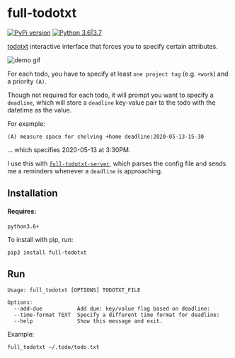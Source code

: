 full-todotxt
======

[![PyPi version](https://img.shields.io/pypi/v/full_todotxt.svg)](https://pypi.python.org/pypi/full_todotxt) [![Python 3.6|3.7](https://img.shields.io/pypi/pyversions/full_todotxt.svg)](https://pypi.python.org/pypi/full_todotxt)

[todotxt](http://todotxt.org/) interactive interface that forces you to specify certain attributes.

<img src="https://raw.githubusercontent.com/seanbreckenridge/full_todotxt/master/.github/demo.gif" alt="demo gif">

For each todo, you have to specify at least `one project tag` (e.g. `+work`) and a priority `(A)`.

Though not required for each todo, it will prompt you want to specify a `deadline`, which will store a `deadline` key-value pair to the todo with the datetime as the value.

For example:

```
(A) measure space for shelving +home deadline:2020-05-13-15-30
```

... which specifies 2020-05-13 at 3:30PM.

I use this with [`full-todotxt-server`](https://github.com/seanbreckenridge/todotxt_deadline_notify), which parses the config file and sends me a reminders whenever a `deadline` is approaching.

Installation
------------

#### Requires:

`python3.6+`

To install with pip, run:

    pip3 install full-todotxt

Run
----------

```
Usage: full_todotxt [OPTIONS] TODOTXT_FILE

Options:
  --add-due           Add due: key/value flag based on deadline:
  --time-format TEXT  Specify a different time format for deadline:
  --help              Show this message and exit.
```

Example:

```
full_todotxt ~/.todo/todo.txt
```

